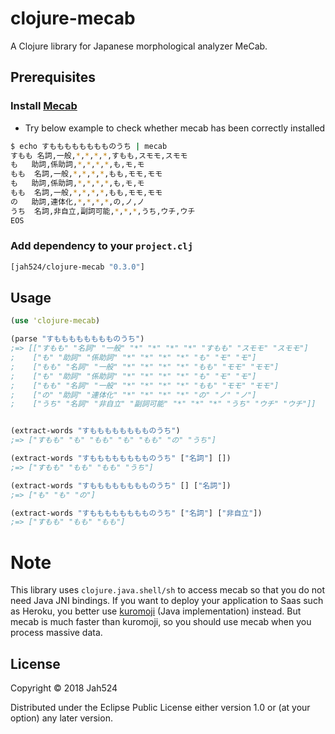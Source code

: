 # clojure-mecab

A Clojure library for Japanese morphological analyzer MeCab.

## Prerequisites

### Install [Mecab](http://taku910.github.io/mecab/)

- Try below example to check whether mecab has been correctly installed

```bash
$ echo すもももももももものうち | mecab
すもも	名詞,一般,*,*,*,*,すもも,スモモ,スモモ
も	助詞,係助詞,*,*,*,*,も,モ,モ
もも	名詞,一般,*,*,*,*,もも,モモ,モモ
も	助詞,係助詞,*,*,*,*,も,モ,モ
もも	名詞,一般,*,*,*,*,もも,モモ,モモ
の	助詞,連体化,*,*,*,*,の,ノ,ノ
うち	名詞,非自立,副詞可能,*,*,*,うち,ウチ,ウチ
EOS
```

### Add dependency to your `project.clj`

```clojure
[jah524/clojure-mecab "0.3.0"]
```

## Usage

```clojure
(use 'clojure-mecab)

(parse "すもももももももものうち")
;=> [["すもも" "名詞" "一般" "*" "*" "*" "*" "すもも" "スモモ" "スモモ"]
;    ["も" "助詞" "係助詞" "*" "*" "*" "*" "も" "モ" "モ"]
;    ["もも" "名詞" "一般" "*" "*" "*" "*" "もも" "モモ" "モモ"]
;    ["も" "助詞" "係助詞" "*" "*" "*" "*" "も" "モ" "モ"]
;    ["もも" "名詞" "一般" "*" "*" "*" "*" "もも" "モモ" "モモ"]
;    ["の" "助詞" "連体化" "*" "*" "*" "*" "の" "ノ" "ノ"]
;    ["うち" "名詞" "非自立" "副詞可能" "*" "*" "*" "うち" "ウチ" "ウチ"]]


(extract-words "すもももももももものうち")
;=> ["すもも" "も" "もも" "も" "もも" "の" "うち"]

(extract-words "すもももももももものうち" ["名詞"] [])
;=> ["すもも" "もも" "もも" "うち"]

(extract-words "すもももももももものうち" [] ["名詞"])
;=> ["も" "も" "の"]

(extract-words "すもももももももものうち" ["名詞"] ["非自立"])
;=> ["すもも" "もも" "もも"]
```

# Note

This library uses `clojure.java.shell/sh` to access mecab so that you do not need Java JNI bindings.
If you want to deploy your application to Saas such as Heroku, you better use [kuromoji](http://www.atilika.org/) (Java implementation) instead.
But mecab is much faster than kuromoji, so you should use mecab when you process massive data.

## License

Copyright © 2018 Jah524

Distributed under the Eclipse Public License either version 1.0 or (at
your option) any later version.
